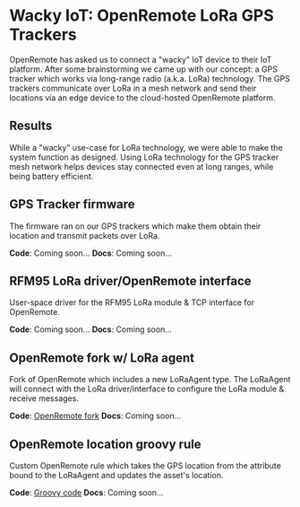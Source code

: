 # Wacky IoT: OpenRemote LoRa GPS Trackers

OpenRemote has asked us to connect a "wacky" IoT device to their IoT platform. 
After some brainstorming we came up with our concept: a GPS tracker which works via long-range radio (a.k.a. LoRa) technology. 
The GPS trackers communicate over LoRa in a mesh network and send their locations via an edge device to the cloud-hosted OpenRemote platform.

## Results

While a "wacky" use-case for LoRa technology, we were able to make the system function as designed. 
Using LoRa technology for the GPS tracker mesh network helps devices stay connected even at long ranges, while being battery efficient.

## GPS Tracker firmware

The firmware ran on our GPS trackers which make them obtain their location and transmit packets over LoRa.

<!-- **Code**: [tracker_firmware/](tracker_firmware/) -->
**Code**: Coming soon...
**Docs**: Coming soon...

## RFM95 LoRa driver/OpenRemote interface

User-space driver for the RFM95 LoRa module & TCP interface for OpenRemote.

<!-- **Code**: [lora_driver/](lora_driver/) -->
**Code**: Coming soon...
**Docs**: Coming soon...

## OpenRemote fork w/ LoRa agent

Fork of OpenRemote which includes a new LoRaAgent type.
The LoRaAgent will connect with the LoRa driver/interface to configure the LoRa module & receive messages.

**Code**: [OpenRemote fork](https://github.com/Raqbit/openremote/) 
**Docs**: Coming soon...

## OpenRemote location groovy rule

Custom OpenRemote rule which takes the GPS location from the attribute bound to the LoRaAgent and updates the asset's location.

**Code**: [Groovy code](https://github.com/Raqbit/openremote/blob/radio-protocol/test/src/main/resources/org/openremote/test/rules/TestRule.groovy) 
**Docs**: Coming soon...
